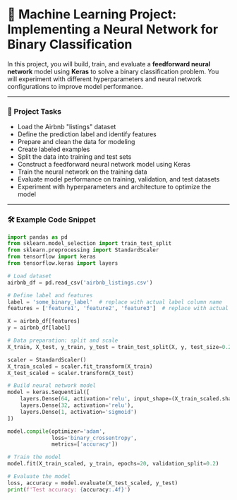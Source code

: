 # 🤖 Machine Learning Project: Implementing a Neural Network for Binary Classification

In this project, you will build, train, and evaluate a **feedforward neural network** model using **Keras** to solve a binary classification problem. You will experiment with different hyperparameters and neural network configurations to improve model performance.

---

### 📌 Project Tasks

* Load the Airbnb "listings" dataset
* Define the prediction label and identify features
* Prepare and clean the data for modeling
* Create labeled examples
* Split the data into training and test sets
* Construct a feedforward neural network model using Keras
* Train the neural network on the training data
* Evaluate model performance on training, validation, and test datasets
* Experiment with hyperparameters and architecture to optimize the model

---

### 🛠️ Example Code Snippet

```python
import pandas as pd
from sklearn.model_selection import train_test_split
from sklearn.preprocessing import StandardScaler
from tensorflow import keras
from tensorflow.keras import layers

# Load dataset
airbnb_df = pd.read_csv('airbnb_listings.csv')

# Define label and features
label = 'some_binary_label'  # replace with actual label column name
features = ['feature1', 'feature2', 'feature3']  # replace with actual feature columns

X = airbnb_df[features]
y = airbnb_df[label]

# Data preparation: split and scale
X_train, X_test, y_train, y_test = train_test_split(X, y, test_size=0.2, random_state=42)

scaler = StandardScaler()
X_train_scaled = scaler.fit_transform(X_train)
X_test_scaled = scaler.transform(X_test)

# Build neural network model
model = keras.Sequential([
    layers.Dense(64, activation='relu', input_shape=(X_train_scaled.shape[1],)),
    layers.Dense(32, activation='relu'),
    layers.Dense(1, activation='sigmoid')
])

model.compile(optimizer='adam',
              loss='binary_crossentropy',
              metrics=['accuracy'])

# Train the model
model.fit(X_train_scaled, y_train, epochs=20, validation_split=0.2)

# Evaluate the model
loss, accuracy = model.evaluate(X_test_scaled, y_test)
print(f'Test accuracy: {accuracy:.4f}')
```
